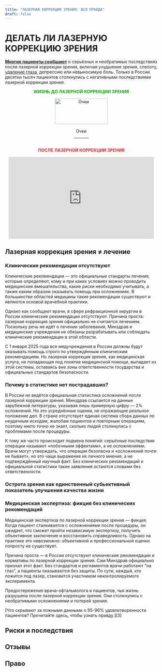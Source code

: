 ```yaml
---
title: "ЛАЗЕРНАЯ КОРРЕКЦИЯ ЗРЕНИЯ: ВСЯ ПРАВДА"
draft: false
---
```

# ДЕЛАТЬ ЛИ ЛАЗЕРНУЮ КОРРЕКЦИЮ ЗРЕНИЯ

[**Многие пациенты сообщают**](https://dzen.ru/a/ZtL_I4NbTStk2JIN) о серьёзных и необратимых последствиях после лазерной коррекции зрения, включая ухудшение зрения, слепоту, [удаление глаза](https://korrektsiya-zreniya.net/devushka-poteryala-glaz-posle-lazernoj-korrekczii-zreniya), депрессию или невыносимую боль. Только в России десятки тысяч пациентов столкнулись с негативными последствиями лазерной коррекции зрения.

<center>
  <p style="color:#09b500;"><strong>ЖИЗНЬ ДО ЛАЗЕРНОЙ КОРРЕКЦИИ ЗРЕНИЯ</strong></p>

  <img src="/glasses.svg" alt="Очки" width="175" height="85">
  <p>Очки</p>

  <div style="width: 50px; margin: 0 auto; border-top: 1px solid #000;"></div>
<br>
  <p style="color:#e22d30;"><strong>ПОСЛЕ ЛАЗЕРНОЙ КОРРЕКЦИИ ЗРЕНИЯ</strong></p>
</center>



<center>
<iframe loading="lazy" src="https://dzen.ru/embed/oVEYTg_cIAAA?from_block=partner&amp;from=zen&amp;mute=0&amp;autoplay=0&amp;tv=0" width="480" height="270" frameborder="0" scrolling="no" allowfullscreen="allowfullscreen" data-testid="embed-iframe"></iframe>
</center>

## Лазерная коррекция зрения **≠** лечение

### Клинические рекомендации отсутствуют

Клинические рекомендации — это официальные стандарты лечения, которые определяют, кому и при каких условиях можно проводить медицинские вмешательства, какие риски необходимо учитывать, а также каким образом оказывать помощь при осложнениях. В большинстве областей медицины такие рекомендации существуют и являются основой врачебной практики.

Однако как сообщают врачи, в сфере рефракционной хирургии в России клинические рекомендации отсутствуют. Причина проста: лазерная коррекция зрения официально не считается лечением. Поскольку речь не идёт о лечении заболевания, Минздрав и медицинские учреждения не обязаны разрабатывать или соблюдать клинические рекомендации в этой области.

С 1 января 2025 года все медучреждения в России должны будут оказывать помощь строго по утверждённым клиническим рекомендациям. Но лазерная коррекция зрения, как медицинская услуга, не попадающая под понятие медицинской помощи, выпадает из этой системы, оставаясь вне зоны ответственности государства и официальных стандартов безопасности.

### **Почему в статистике нет пострадавших?**

В России не ведётся официальная статистика осложнений после лазерной коррекции зрения. Минздрав ссылается на данные зарубежной литературы, указывая лишь примерную цифру — 2% осложнений. Но это усреднённые оценки, не отражающие реальное положение дел. В стране отсутствует единая система сбора данных по неудачным исходам, жалобам пациентов и повторным операциям, поэтому никто точно не знает, сколько людей столкнулись с проблемами после процедуры.

К тому же часто происходит подмена понятий: серьёзные последствия операции называют «побочными эффектами», а не осложнениями. Врачи могут утверждать, что операция безопасна и «осложнений почти не бывает», но это чаще выражение их личного мнения, а не подтверждённый научный факт. Без клинических рекомендаций и официальной статистики такие заявления остаются словами без ответственности.

### Острота зрения как единственный субьективный показатель улучшения качества жизни

### Медицинская экспертиза: фикция без клинических рекомендаций

Медицинская экспертиза по лазерной коррекции зрения — фикция. Когда пациент сталкивается с осложнениями после процедуры, он ожидает, что сможет пройти независимую экспертизу, получить объективное заключение и восстановить справедливость. Однако на практике это невозможно: объективной и профессиональной оценки попросту не существует.

Причина проста — в России отсутствуют клинические рекомендации и нормативы по лазерной коррекции зрения. Сам Минздрав официально признал этот факт. Без стандартов и регламентов врачи работают &#8220;на глаз&#8221;, а пациенты оказываются без защиты. По сути, каждый, кто ложится под лазер, становится участником неконтролируемого эксперимента.


Предостережения врача-офтальмолога и пациентов, чья жизнь разрушена после лазерной коррекции зрения. Они столкнулись с необратимыми осложнениями и потерей зрения.

[Что скрывают за ложными данными о 95-96% удовлетворенности пациентов? Прочитайте здесь, чтобы узнать правду.][3]

## Риски и последствия



## Отзывы


## Право

